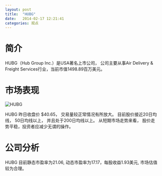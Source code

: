 ```yaml
---
layout: post
title:  "HUBG"
date:   2014-02-17 12:21:41
categories: 观点
---
```


# 简介
HUBG（Hub Group Inc.）是USA著名上市公司，
公司主要从事Air Delivery & Freight Services行业，当前市值1498.89百万美元。

# 市场表现

![HUBG](http://finviz.com/chart.ashx?t=HUBG&ty=c&ta=1&p=d&s=l)

HUBG 昨日收盘价 $40.65，
交易量较正常情况有所放大。
目前股价接近20日均线，
50日均线以上，
并且处于200日均线以上。
从短期市场走势来看，
股价走势平稳，投资者应减少无谓的操作。

# 公司分析
HUBG 目前静态市盈率为21.06, 动态市盈率为17.17，每股收益1.93美元,
市场估值较为合理。
